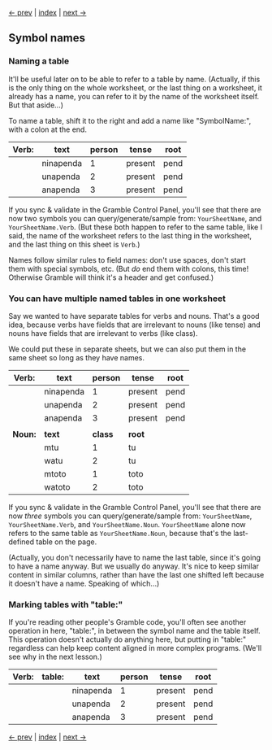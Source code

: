 [<- prev](first-program) | [index](../) | [next ->](understanding-structure)

## Symbol names

### Naming a table

It'll be useful later on to be able to refer to a table by name.  (Actually, if this is the only thing on the whole worksheet, or the last thing on a worksheet, it already has a name, you can refer to it by the name of the worksheet itself.  But that aside...)

To name a table, shift it to the right and add a name like "SymbolName:", with a colon at the end.

| Verb: | text | person | tense | root |
|--|--------|--------|-------|-----|
| | ninapenda | 1 | present | pend |
| | unapenda | 2 | present |  pend |
| | anapenda | 3 | present |  pend |

If you sync & validate in the Gramble Control Panel, you'll see that there are now two symbols you can query/generate/sample from: ``YourSheetName``, and ``YourSheetName.Verb``.  (But these both happen to refer to the same table, like I said, the name of the worksheet refers to the last thing in the worksheet, and the last thing on this sheet is ``Verb``.)

Names follow similar rules to field names: don't use spaces, don't start them with special symbols, etc.  (But *do* end them with colons, this time!  Otherwise Gramble will think it's a header and get confused.)

### You can have multiple named tables in one worksheet

Say we wanted to have separate tables for verbs and nouns.  That's a good idea, because verbs have fields that are irrelevant to nouns (like tense) and nouns have fields that are irrelevant to verbs (like class).

We could put these in separate sheets, but we can also put them in the same sheet so long as they have names.

| Verb: | text | person | tense | root |
|--|--------|--------|-------|-----|
| | ninapenda | 1 | present | pend |
| | unapenda | 2 | present |  pend |
| | anapenda | 3 | present |  pend |
| |
**Noun:** | **text** | **class** | **root**
| | mtu | 1 | tu
| | watu | 2 | tu
| | mtoto | 1 | toto
| | watoto | 2 | toto

If you sync & validate in the Gramble Control Panel, you'll see that there are now *three* symbols you can query/generate/sample from: ``YourSheetName``, ``YourSheetName.Verb``, and ``YourSheetName.Noun``.  ``YourSheetName`` alone now refers to the same table as ``YourSheetName.Noun``, because that's the last-defined table on the page.

(Actually, you don't necessarily have to name the last table, since it's going to have a name anyway.  But we usually do anyway.  It's nice to keep similar content in similar columns, rather than have the last one shifted left because it doesn't have a name.  Speaking of which...)

### Marking tables with "table:"

If you're reading other people's Gramble code, you'll often see another operation in here, "table:", in between the symbol name and the table itself.  This operation doesn't actually do anything here, but putting in "table:" regardless can help keep content aligned in more complex programs.  (We'll see why in the next lesson.)

| Verb: | table: | text | person | tense | root |
|--|--|------|--------|-------|-----|
| | | ninapenda | 1 | present | pend |
| | | unapenda | 2 | present |  pend |
| | | anapenda | 3 | present |  pend |

[<- prev](first-program) | [index](../) | [next ->](understanding-structure)